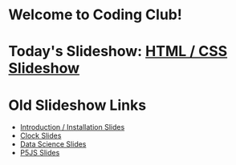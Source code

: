 # Welcome to Coding Club!

# Today's Slideshow: [HTML / CSS Slideshow](https://docs.google.com/presentation/d/12_lE5dwqswQ3IVcXtPIhKFzRsbkvCAOt-FHl0WXd6Fo/edit?usp=sharing)

# Old Slideshow Links
* [Introduction / Installation Slides](https://docs.google.com/presentation/d/1T-Gxqmrc1VW4WTQiBOzuDgxkDBdeeFu5wCkhd3xNiD4/edit?usp=sharing)
* [Clock Slides](https://docs.google.com/presentation/d/1Sf3OVx6FYejkJT2wrbcRxieao9MVtDt8p8Qy4_jZu4o/edit?usp=sharing)
* [Data Science Slides](https://docs.google.com/presentation/d/150riq5w9GrkLLmKGkHGAbyc6wvjhPxIFXeXg8ah_HPo/edit?usp=sharing)
* [P5JS Slides](https://docs.google.com/presentation/d/1tnxj3gFBqVE1GiAxAi45qwdJK0GWj_jpvJLNRrfytIc/edit?usp=sharing)
